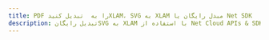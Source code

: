 ---title: PDF را به  تبدیل کنیدXLAM، SVG به XLAM مبدل رایگان یا Net SDKdescription: تبدیل رایگانSVG به XLAM با استفاده از Net Cloud APIs & SDK همچنین اسناد PDF را در Cloud ایجاد، ویرایش و رندر کنید.---